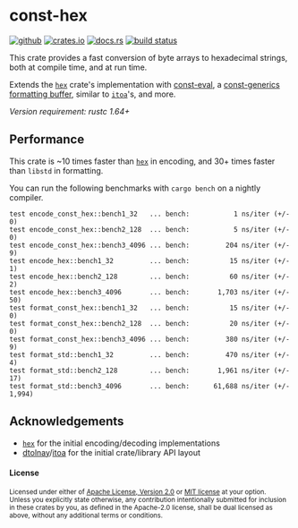 # const-hex

[![github](https://img.shields.io/badge/github-danipopes/const--hex-8da0cb?style=for-the-badge&labelColor=555555&logo=github)](https://github.com/danipopes/const-hex)
[![crates.io](https://img.shields.io/crates/v/const-hex.svg?style=for-the-badge&color=fc8d62&logo=rust)](https://crates.io/crates/const-hex)
[![docs.rs](https://img.shields.io/badge/docs.rs-const--hex-66c2a5?style=for-the-badge&labelColor=555555&logo=docs.rs)](https://docs.rs/const-hex)
[![build status](https://img.shields.io/github/actions/workflow/status/danipopes/const-hex/ci.yml?branch=master&style=for-the-badge)](https://github.com/danipopes/const-hex/actions?query=branch%3Amaster)

This crate provides a fast conversion of byte arrays to hexadecimal strings,
both at compile time, and at run time.

Extends the [`hex`] crate's implementation with [const-eval], a
[const-generics formatting buffer][buffer], similar to [`itoa`]'s, and more.

_Version requirement: rustc 1.64+_

[const-eval]: https://docs.rs/const-hex/latest/const_hex/fn.const_encode.html
[buffer]: https://docs.rs/const-hex/latest/const_hex/struct.Buffer.html
[`itoa`]: https://docs.rs/itoa/latest/itoa/struct.Buffer.html

## Performance

This crate is ~10 times faster than [`hex`] in encoding, and 30+ times faster
than `libstd` in formatting.

You can run the following benchmarks with `cargo bench` on a nightly compiler.

```log
test encode_const_hex::bench1_32   ... bench:           1 ns/iter (+/- 0)
test encode_const_hex::bench2_128  ... bench:           5 ns/iter (+/- 0)
test encode_const_hex::bench3_4096 ... bench:         204 ns/iter (+/- 9)
test encode_hex::bench1_32         ... bench:          15 ns/iter (+/- 1)
test encode_hex::bench2_128        ... bench:          60 ns/iter (+/- 2)
test encode_hex::bench3_4096       ... bench:       1,703 ns/iter (+/- 50)
test format_const_hex::bench1_32   ... bench:          15 ns/iter (+/- 0)
test format_const_hex::bench2_128  ... bench:          20 ns/iter (+/- 0)
test format_const_hex::bench3_4096 ... bench:         380 ns/iter (+/- 9)
test format_std::bench1_32         ... bench:         470 ns/iter (+/- 4)
test format_std::bench2_128        ... bench:       1,961 ns/iter (+/- 17)
test format_std::bench3_4096       ... bench:      61,688 ns/iter (+/- 1,994)
```

## Acknowledgements

- [`hex`] for the initial encoding/decoding implementations
- [dtolnay]/[itoa] for the initial crate/library API layout

[`hex`]: https://crates.io/crates/hex
[dtolnay]: https://github.com/dtolnay
[itoa]: https://github.com/dtolnay/itoa

#### License

<sup>
Licensed under either of <a href="LICENSE-APACHE">Apache License, Version
2.0</a> or <a href="LICENSE-MIT">MIT license</a> at your option.
</sup>

<br>

<sub>
Unless you explicitly state otherwise, any contribution intentionally submitted
for inclusion in these crates by you, as defined in the Apache-2.0 license,
shall be dual licensed as above, without any additional terms or conditions.
</sub>
